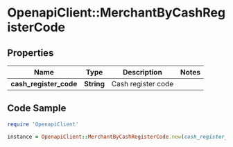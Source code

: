 # OpenapiClient::MerchantByCashRegisterCode

## Properties

Name | Type | Description | Notes
------------ | ------------- | ------------- | -------------
**cash_register_code** | **String** | Cash register code | 

## Code Sample

```ruby
require 'OpenapiClient'

instance = OpenapiClient::MerchantByCashRegisterCode.new(cash_register_code: 88812345678900001)
```


